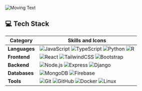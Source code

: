![Moving Text](https://raw.githubusercontent.com/username/repo/branch/moving-text.svg)


## 💻 Tech Stack  

| Category | Skills and Icons |
|---|---|
| **Languages** | ![JavaScript](https://img.shields.io/badge/JavaScript-000?logo=javascript&logoColor=F7DF1E&style=for-the-badge) ![TypeScript](https://img.shields.io/badge/TypeScript-000?logo=typescript&logoColor=3178C6&style=for-the-badge) ![Python](https://img.shields.io/badge/Python-000?logo=python&logoColor=3776AB&style=for-the-badge) ![R](https://img.shields.io/badge/R-000?logo=r&logoColor=276DC3&style=for-the-badge) |
| **Frontend** | ![React](https://img.shields.io/badge/React-000?logo=react&logoColor=61DAFB&style=for-the-badge) ![TailwindCSS](https://img.shields.io/badge/TailwindCSS-000?logo=tailwindcss&logoColor=38B2AC&style=for-the-badge) ![Bootstrap](https://img.shields.io/badge/Bootstrap-000?logo=bootstrap&logoColor=7952B3&style=for-the-badge) |
| **Backend** | ![Node.js](https://img.shields.io/badge/Node.js-000?logo=node.js&logoColor=339933&style=for-the-badge) ![Express](https://img.shields.io/badge/Express-000?logo=express&logoColor=fff&style=for-the-badge) ![Django](https://img.shields.io/badge/Django-000?logo=django&logoColor=0C4B33&style=for-the-badge) |
| **Databases** | ![MongoDB](https://img.shields.io/badge/MongoDB-000?logo=mongodb&logoColor=47A248&style=for-the-badge) ![Firebase](https://img.shields.io/badge/Firebase-000?logo=firebase&logoColor=FFCA28&style=for-the-badge) |
| **Tools** | ![Git](https://img.shields.io/badge/Git-000?logo=git&logoColor=F05032&style=for-the-badge) ![GitHub](https://img.shields.io/badge/GitHub-000?logo=github&logoColor=fff&style=for-the-badge) ![Docker](https://img.shields.io/badge/Docker-000?logo=docker&logoColor=2496ED&style=for-the-badge) ![Linux](https://img.shields.io/badge/Linux-000?logo=linux&logoColor=FCC624&style=for-the-badge) |
